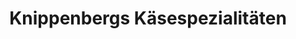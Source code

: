 ---
title: "Knippenbergs Käsespezialitäten"
url: /berlin/knippenbergs-kaesespezialitaeten/
shop: Käse
---